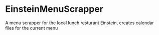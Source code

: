 # EinsteinMenuScrapper
A menu scrapper for the local lunch resturant Einstein, creates calendar files for the current menu
